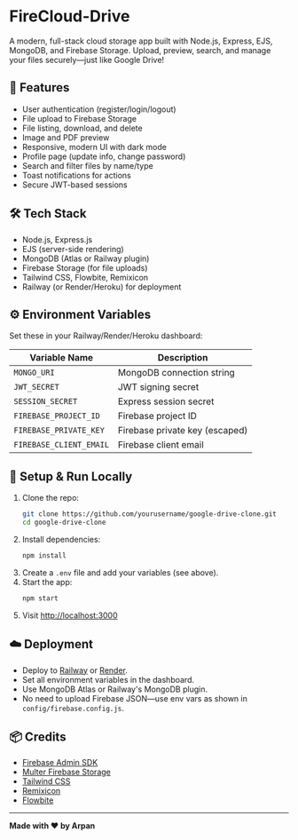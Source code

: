 # FireCloud-Drive 

A modern, full-stack cloud storage app built with Node.js, Express, EJS, MongoDB, and Firebase Storage. Upload, preview, search, and manage your files securely—just like Google Drive!

## 🚀 Features
- User authentication (register/login/logout)
- File upload to Firebase Storage
- File listing, download, and delete
- Image and PDF preview
- Responsive, modern UI with dark mode
- Profile page (update info, change password)
- Search and filter files by name/type
- Toast notifications for actions
- Secure JWT-based sessions

## 🛠️ Tech Stack
- Node.js, Express.js
- EJS (server-side rendering)
- MongoDB (Atlas or Railway plugin)
- Firebase Storage (for file uploads)
- Tailwind CSS, Flowbite, Remixicon
- Railway (or Render/Heroku) for deployment

## ⚙️ Environment Variables
Set these in your Railway/Render/Heroku dashboard:

| Variable Name           | Description                        |
|------------------------|------------------------------------|
| `MONGO_URI`            | MongoDB connection string           |
| `JWT_SECRET`           | JWT signing secret                  |
| `SESSION_SECRET`       | Express session secret              |
| `FIREBASE_PROJECT_ID`  | Firebase project ID                 |
| `FIREBASE_PRIVATE_KEY` | Firebase private key (escaped)      |
| `FIREBASE_CLIENT_EMAIL`| Firebase client email               |

## 🔧 Setup & Run Locally
1. Clone the repo:
   ```bash
   git clone https://github.com/yourusername/google-drive-clone.git
   cd google-drive-clone
   ```
2. Install dependencies:
   ```bash
   npm install
   ```
3. Create a `.env` file and add your variables (see above).
4. Start the app:
   ```bash
   npm start
   ```
5. Visit [http://localhost:3000](http://localhost:3000)

## ☁️ Deployment
- Deploy to [Railway](https://railway.app/) or [Render](https://render.com/).
- Set all environment variables in the dashboard.
- Use MongoDB Atlas or Railway's MongoDB plugin.
- No need to upload Firebase JSON—use env vars as shown in `config/firebase.config.js`.

## 📦 Credits
- [Firebase Admin SDK](https://firebase.google.com/docs/admin/setup)
- [Multer Firebase Storage](https://www.npmjs.com/package/multer-firebase-storage)
- [Tailwind CSS](https://tailwindcss.com/)
- [Remixicon](https://remixicon.com/)
- [Flowbite](https://flowbite.com/)

---

**Made with ❤️ by Arpan** 
